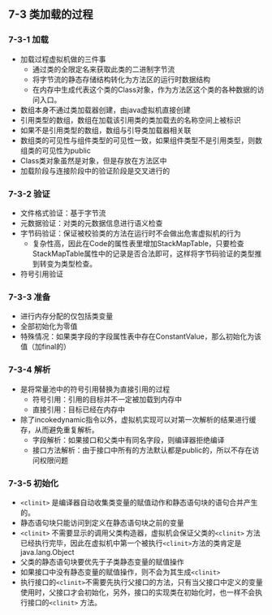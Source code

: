 ## 7-3 类加载的过程

### 7-3-1 加载

- 加载过程虚拟机做的三件事
  - 通过类的全限定名来获取此类的二进制字节流
  - 将字节流的静态存储结构转化为方法区的运行时数据结构
  - 在内存中生成代表这个类的Class对象，作为方法区这个类的各种数据的访问入口。
- 数组本身不通过类加载器创建，由java虚拟机直接创建
- 引用类型的数组，数组在加载该引用类的类加载去的名称空间上被标识
- 如果不是引用类型的数组，数组与引导类加载器相关联
- 数组类的可见性与组件类型的可见性一致，如果组件类型不是引用类型，则数组类的可见性为public
- Class类对象虽然是对象，但是存放在方法区中
- 加载阶段与连接阶段中的验证阶段是交叉进行的

### 7-3-2 验证

- 文件格式验证：基于字节流
- 元数据验证：对类的元数据信息进行语义检查
- 字节码验证：保证被校验类的方法在运行时不会做出危害虚拟机的行为
  - 复杂性高，因此在Code的属性表里增加StackMapTable，只要检查StackMapTable属性中的记录是否合法即可，这样将字节码验证的类型推到转变为类型检查。
- 符号引用验证

### 7-3-3 准备

- 进行内存分配的仅包括类变量
- 全部初始化为零值
- 特殊情况：如果类字段的字段属性表中存在ConstantValue，那么初始化为该值（加final的）

### 7-3-4 解析

- 是将常量池中的符号引用替换为直接引用的过程
  - 符号引用：引用的目标并不一定被加载到内存中
  - 直接引用：目标已经在内存中
- 除了incokedynamic指令以外，虚拟机实现可以对第一次解析的结果进行缓存，从而避免重复解析。
  - 字段解析：如果接口和父类中有同名字段，则编译器拒绝编译
  - 接口方法解析：由于接口中所有的方法默认都是public的，所以不存在访问权限问题

### 7-3-5 初始化

- `<clinit>` 是编译器自动收集类变量的赋值动作和静态语句块的语句合并产生的。
- 静态语句块只能访问到定义在静态语句块之前的变量
- `<clinit>` 不需要显示的调用父类构造器，虚拟机会保证父类的`<clinit>` 方法已经执行完毕，因此在虚拟机中第一个被执行`<clinit>`方法的类肯定是java.lang.Object
- 父类的静态语句块要优先于子类静态变量的赋值操作
- 如果接口中没有静态变量的赋值操作，则不会为其生成`<clinit>`
- 执行接口的`<clinit>`不需要先执行父接口的方法，只有当父接口中定义的变量使用时，父接口才会初始化，另外，接口的实现类在初始化时，也一样不会执行接口的`<clinit>` 方法。


